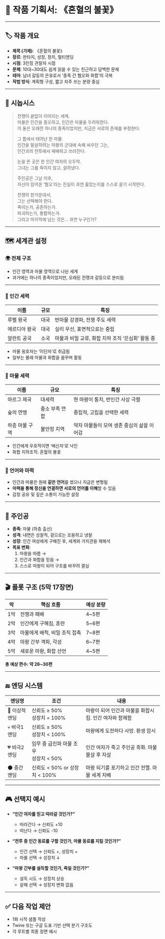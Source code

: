 # 📘 작품 기획서: 《혼혈의 불꽃》

---

## 🏷️ 작품 개요

- **제목 (가제)**: 《혼혈의 불꽃》  
- **장르**: 판타지, 성장, 정치, 멀티엔딩  
- **시점**: 3인칭 관찰자 시점  
- **문체**: 10대~30대도 쉽게 읽을 수 있는 친근하고 담백한 문체  
- **테마**: 남녀 갈등의 은유로서 ‘종족 간 혐오와 화합’의 극복  
- **작법 방식**: 계획형 구성, 짧고 자주 쓰는 분량 중심

---

## 🧩 시놉시스

> 전쟁이 끝없이 이어지는 세계.  
> 마물은 인간을 증오하고, 인간은 마물을 두려워한다.  
> 이 둘은 오래전 하나의 종족이었지만, 지금은 서로의 존재를 부정한다.  
>
> 그 틈에서 태어난 한 마물.  
> 인간을 말살하려는 마왕의 군대에 속해 싸우던 그는,  
> 인간과의 전투에서 패배하고 쓰러진다.  
>
> 눈을 뜬 곳은 한 인간 여자의 오두막.  
> 그녀는 그를 죽이지 않고, 살려냈다.  
>
> 주인공은 그날 이후,  
> 자신이 믿어온 ‘혐오’라는 진실이 과연 옳았는지를 스스로 묻기 시작한다.  
>
> 전쟁의 한가운데서,  
> 그는 선택해야 한다.  
> 죽이는가, 공존하는가.  
> 파괴하는가, 통합하는가.  
> 그리고 마지막에 남는 것은… 과연 누구인가?

---

## 🗺️ 세계관 설정

### 🌍 전체 구조

- 인간 영역과 마물 영역으로 나뉜 세계
- 과거에는 하나의 종족이었지만, 오래된 전쟁과 갈등으로 분리됨

---

### 🏰 인간 세력

| 이름 | 규모 | 특징 |
|------|------|------|
| 루벨 왕국 | 대국 | 반마물 강경파, 전쟁 주도 세력 |
| 에르디아 왕국 | 대국 | 실리 우선, 표면적으로는 중립 |
| 알란트 공국 | 소국 | 마물과 비밀 교류, 화합 지하 조직 ‘은심회’ 활동 중 |

- 마물 옹호자는 ‘이단자’로 취급됨  
- 일부는 몰래 마물과 화합을 꿈꾸며 활동

---

### 🐲 마물 세력

| 이름 | 규모 | 특징 |
|------|------|------|
| 마르그 제국 | 대세력 | 현 마왕이 통치, 반인간 사상 극렬 |
| 숲의 연맹 | 중소 부족 연합 | 중립적, 고립을 선택한 세력 |
| 하층 마물 구역 | 불안정 지역 | 약자 마물들이 모여 생존 중심의 삶을 이어감 |

- 인간에게 우호적이면 ‘배신자’로 낙인  
- 화합 지하조직: 혼혈의 불꽃

---

### 💬 언어와 마력

- 인간과 마물은 원래 **같은 언어**를 썼으나 지금은 변형됨  
- **마력을 통해 정신을 연결하면 서로의 언어를 이해**할 수 있음  
- 감정 공유 및 깊은 소통이 가능한 설정

---

## 👤 주인공

- **종족**: 마물 (하층 출신)  
- **성격**: 내면은 성찰적, 겉으로는 조용하고 냉철  
- **성장**: 인간 여성에게 구해진 후, 세계와 가치관을 재해석  
- **목표 변화**:
  1. 마왕을 따름 →
  2. 인간과 화합을 믿음 →
  3. 스스로 마왕이 되어 구조를 바꾸려 결심

---

## 🎬 플롯 구조 (5막 17장면)

| 막 | 핵심 흐름 | 예상 분량 |
|----|------------|------------|
| 1막 | 전쟁과 패배 | 4~5편 |
| 2막 | 인간에게 구해짐, 혼란 | 5~6편 |
| 3막 | 마물에게 배척, 비밀 조직 접촉 | 7~8편 |
| 4막 | 마왕 간부 격파, 각성 | 6~7편 |
| 5막 | 새로운 마왕, 화합 선언 | 4~5편 |

**총 예상 편수: 약 26~30편**

---

## 🔚 엔딩 시스템

| 엔딩명 | 조건 | 내용 |
|--------|--------|--------|
| 🌟 이상적 엔딩 | 신뢰도 ≥ 50%<br>성장치 = 100% | 마왕이 되어 인간과 마물을 화합시킴. 인간 여자와 함께함 |
| 💀 비극1 엔딩 | 신뢰도 ≥ 50%<br>성장치 < 100% | 마왕에게 도전하다 사망. 환생 암시 |
| 💔 비극2 엔딩 | 임무 중 급진파 마물 조우<br>성장치 < 50% | 인간 여자가 죽고 주인공 흑화. 마물 몰살 후 자살 |
| 🌑 중간 엔딩 | 신뢰도 < 50% or 성장치 < 100% | 마왕 되기를 포기하고 인간 전멸. 마물 세계 지배 |

---

## 🎮 선택지 예시

- **“인간 여자를 믿고 따라갈 것인가?”**
  - 따라간다 → 신뢰도 +10
  - 떠난다 → 신뢰도 -10

- **“전투 중 인간 동료를 구할 것인가, 마물 동료를 지킬 것인가?”**
  - 인간 선택 → 신뢰도 +, 성장치 +
  - 마물 선택 → 성장치 ↓

- **“마왕 간부를 설득할 것인가, 죽일 것인가?”**
  - 설득 시도 → 성장치 상승
  - 살해 선택 → 성장치 변화 없음

---

## ✅ 다음 작업 제안

- 1화 시작 샘플 작성  
- Twine 또는 구글 도표 기반 선택 분기 구조도  
- 각 루트별 최종 장면 예시
